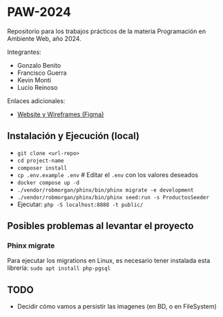# PAW-2024
Repositorio para los trabajos prácticos de la materia Programación en Ambiente Web, año 2024. 

Integrantes: 
- Gonzalo Benito
- Francisco Guerra
- Kevin Monti
- Lucio Reinoso

Enlaces adicionales:
- [Website y Wireframes (Figma)](https://www.figma.com/file/780n3imOYZXn6FMVT0Zzpq/KLFG---Sitemap?type=design&node-id=0-1&mode=design&t=U6YfYKcbj4ooqUXw-0)


## Instalación y Ejecución (local)

* ```git clone <url-repo>```
* ```cd project-name```
* ```composer install```
* ```cp .env.example .env``` # Editar el ```.env``` con los valores deseados
* ```docker compose up -d```
* ```./vendor/robmorgan/phinx/bin/phinx migrate -e development```
* ```./vendor/robmorgan/phinx/bin/phinx seed:run -s ProductosSeeder```
* Ejecutar: ```php -S localhost:8888 -t public/```

## Posibles problemas al levantar el proyecto
### Phinx migrate
Para ejecutar los migrations en Linux, es necesario tener instalada esta librería: ```sudo apt install php-pgsql```

## TODO
- Decidir cómo vamos a persistir las imagenes (en BD, o en FileSystem)
